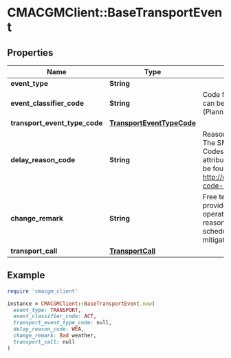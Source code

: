 # CMACGMClient::BaseTransportEvent

## Properties

| Name | Type | Description | Notes |
| ---- | ---- | ----------- | ----- |
| **event_type** | **String** |  | [optional] |
| **event_classifier_code** | **String** | Code for the event classifier can be - ACT (Actual) - PLN (Planned) - EST (Estimated) | [optional] |
| **transport_event_type_code** | [**TransportEventTypeCode**](TransportEventTypeCode.md) |  |  |
| **delay_reason_code** | **String** | Reason code for the delay. The SMDG-Delay-Reason-Codes are used for this attribute. The code list can be found at http://www.smdg.org/smdg-code-lists/ | [optional] |
| **change_remark** | **String** | Free text information provided by the vessel operator regarding the reasons for the change in schedule and/or plans to mitigate schedule slippage. | [optional] |
| **transport_call** | [**TransportCall**](TransportCall.md) |  |  |

## Example

```ruby
require 'cmacgm_client'

instance = CMACGMClient::BaseTransportEvent.new(
  event_type: TRANSPORT,
  event_classifier_code: ACT,
  transport_event_type_code: null,
  delay_reason_code: WEA,
  change_remark: Bad weather,
  transport_call: null
)
```

